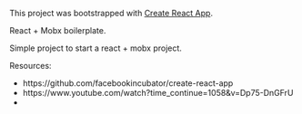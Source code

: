 This project was bootstrapped with [Create React App](https://github.com/facebookincubator/create-react-app).

React + Mobx boilerplate.

Simple project to start a react + mobx project.

Resources:
<ul>
<li>
  https://github.com/facebookincubator/create-react-app
  </li>
  <li>
https://www.youtube.com/watch?time_continue=1058&v=Dp75-DnGFrU
<li/>
  <ul/>
